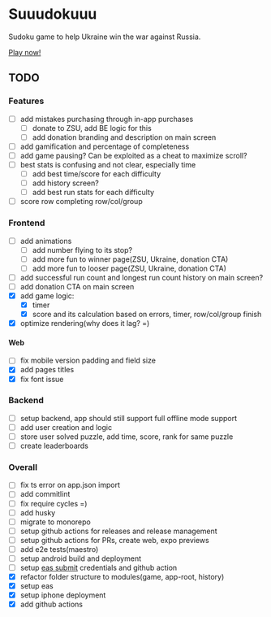 # Suuudokuuu
Sudoku game to help Ukraine win the war against Russia.

[Play now!](https://www.suuudokuuu.com/)

## TODO
### Features
- [ ] add mistakes purchasing through in-app purchases
    - [ ] donate to ZSU, add BE logic for this
    - [ ] add donation branding and description on main screen
- [ ] add gamification and percentage of completeness
- [ ] add game pausing? Can be exploited as a cheat to maximize scroll?
- [ ] best stats is confusing and not clear, especially time
  - [ ] add best time/score for each difficulty
  - [ ] add history screen?
  - [ ] add best run stats for each difficulty
- [ ] score row completing row/col/group

### Frontend
- [ ] add animations
    - [ ] add number flying to its stop?
    - [ ] add more fun to winner page(ZSU, Ukraine, donation CTA)
    - [ ] add more fun to looser page(ZSU, Ukraine, donation CTA)
- [ ] add successful run count and longest run count history on main screen?
- [ ] add donation CTA on main screen
- [x] add game logic:
  - [x] timer
  - [x] score and its calculation based on errors, timer, row/col/group finish
- [x] optimize rendering(why does it lag? =)

#### Web
- [ ] fix mobile version padding and field size
- [x] add pages titles
- [x] fix font issue

### Backend
- [ ] setup backend, app should still support full offline mode support
- [ ] add user creation and logic
- [ ] store user solved puzzle, add time, score, rank for same puzzle
- [ ] create leaderboards

### Overall
- [ ] fix ts error on app.json import
- [ ] add commitlint
- [ ] fix require cycles =)
- [ ] add husky
- [ ] migrate to monorepo
- [ ] setup github actions for releases and release management
- [ ] setup github actions for PRs, create web, expo previews
- [ ] add e2e tests(maestro)
- [ ] setup android build and deployment
- [ ] setup [eas submit](https://docs.expo.dev/submit/eas-json/) credentials and github action
- [x] refactor folder structure to modules(game, app-root, history)
- [x] setup eas
- [x] setup iphone deployment
- [x] add github actions
